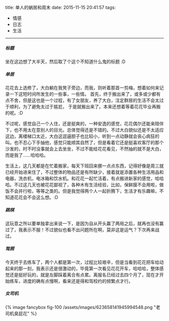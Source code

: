 title: 单人的蜗居和周末
date: 2015-11-15 20:41:57
tags:
- 情感
- 日志
- 生活
---

##### 标题
坐在这边想了大半天，然后取了个这个不知道什么鬼的标题 :D

##### 单居
花花去上选修了，大白躺在我凳子旁边，而我，则听着那首一剪梅，想着如何来记录一下这短时间所发生的一些事，一些情。
首先，终于搬出来了，或多或少都有点不舍，但是这也是一个过程，有了女朋友，养了大白，注定群居的生活不会太过于顺利，为了避免太过于尴尬，
于是就搬出来了。本来还想着等着花花毕业再搬的呢。:D

不过呢，感觉自己一个人住，还是挺爽的，一种安逸的感觉，花花偶尔还能来陪伴下，也不用太在意别人的目光。总体觉得还是不错的。不过大白貌似还是不太适应这边，离楼梯口太近，大白这逗逼胆子也比较小，听到一点动静就会丧心病狂的叫。也不忍心下手抽他，感觉只能顺其自然了，但是看着它还是挺喜欢客厅的那个沙发的，时不时没事就会上去坐坐，不过不能给花花看见，不然抽的就不是大白，而是我了......哈哈哈。

生活上，这几天都是在忙着搬家，每天下班回来挪一点点东西，记得好像是周三就已经开始进来住了，不过整体的物品还是有所缺少，接着就是添置各种生活用品和电器，洗衣机，电冰箱和饮水机。和花花一起忙活着，有点搬进新家的感觉，哈哈哈。不过这几天也被花花鄙视了，各种木有生活经验，比如，保鲜膜不会用啦，做饭不会并行啦，等等之类的。但是我觉得两个人一起折腾下，生活才有乐趣嘛，不知道花花会不会这么想。:D

##### 跳棋
这玩意之所以要单独拿出来说一下，是因为自从开头赢了两局之后，就再也没有赢过了，我表示不服！不过貌似也看不出问题所在啊，莫非这是运气？下次再来战过。

##### 驾照
今天终于去练车了，两个人都是第一次，过程比较艰辛，但是当看到花花把车给动起来的那一刻，我表示还是很激动的，毕竟第一次看见花花开车，哈哈哈，整体感觉还是挺好玩的，就是左脚踩着离合有点累。离报名已经过去四个月了，现在才开始练车，进度的确有点慢啊，看来还是得和驾校约的频繁点才行。

##### 女司机
{% image fancybox fig-100 /assets/images/623658141945994548.png  "老司机臭屁花" %}
